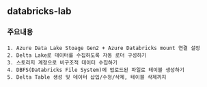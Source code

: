 ## databricks-lab
### 주요내용
	1. Azure Data Lake Stoage Gen2 + Azure Databricks mount 연결 설정
	2. Delta Lake로 데이터를 수집하도록 자동 로더 구성하기
	3. 스토리지 계정으로 비구조적 데이터 수집하기
	4. DBFS(Databricks File System)에 업로드된 파일로 테이블 생성하기
	5. Delta Table 생성 및 데이터 삽입/수정/삭제, 테이블 삭제까지
